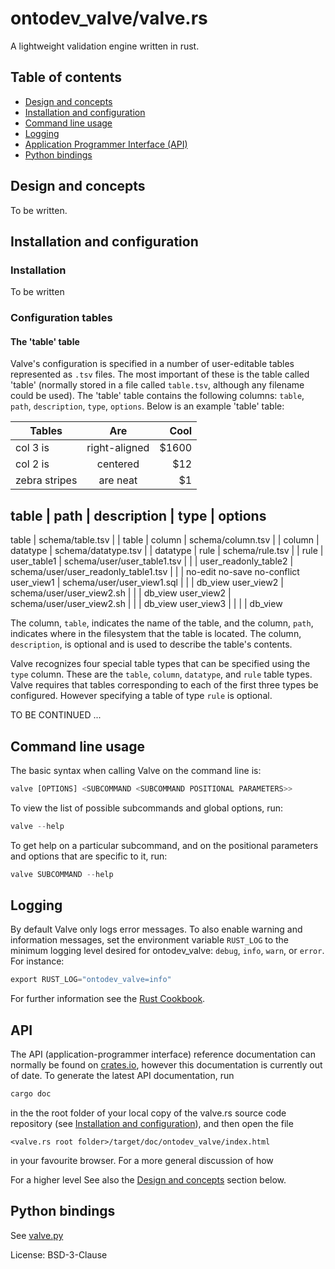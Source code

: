 # ontodev_valve/valve.rs

A lightweight validation engine written in rust.

## Table of contents

- [Design and concepts](#design-and-concepts)
- [Installation and configuration](#installation-and-configuration)
- [Command line usage](#command-line-usage)
- [Logging](#logging)
- [Application Programmer Interface (API)](#api)
- [Python bindings](#python-bindings)

## Design and concepts

To be written.

## Installation and configuration

### Installation

To be written

### Configuration tables

#### The 'table' table

Valve's configuration is specified in a number of user-editable tables represented as `.tsv` files. The most important of these is the table called 'table' (normally stored in a file called `table.tsv`, although any filename could be used). The 'table' table contains the following columns: `table`, `path`, `description`, `type`, `options`. Below is an example 'table' table:

| Tables        | Are           | Cool  |
| ------------- |:-------------:| -----:|
| col 3 is      | right-aligned | $1600 |
| col 2 is      | centered      |   $12 |
| zebra stripes | are neat      |    $1 |

table                | path                                 | description | type     | options
-----------------------------------------------------------------------------------------------
table                | schema/table.tsv                     |             | table    |
column               | schema/column.tsv                    |             | column   |
datatype             | schema/datatype.tsv                  |             | datatype |
rule                 | schema/rule.tsv                      |             | rule     |
user_table1          | schema/user/user_table1.tsv          |             |          |
user_readonly_table2 | schema/user/user_readonly_table1.tsv |             |          | no-edit no-save no-conflict
user_view1           | schema/user/user_view1.sql           |             |          | db_view
user_view2           | schema/user/user_view2.sh            |             |          | db_view
user_view2           | schema/user/user_view2.sh            |             |          | db_view
user_view3           |                                      |             |          | db_view

The column, `table`, indicates the name of the table, and the column, `path`, indicates where in the filesystem that the
table is located. The column, `description`, is optional and is used to describe the table's contents.

Valve recognizes four special table types that can be specified using the `type` column. These are the `table`, `column`, `datatype`, and `rule` table types. Valve requires that tables corresponding to each of the first three types be configured. However specifying a table of type `rule` is optional.

TO BE CONTINUED ...


## Command line usage

The basic syntax when calling Valve on the command line is:

```rust
valve [OPTIONS] <SUBCOMMAND <SUBCOMMAND POSITIONAL PARAMETERS>>
```

To view the list of possible subcommands and global options, run:
```rust
valve --help
```
To get help on a particular subcommand, and on the positional parameters and options that are specific to it, run:
```rust
valve SUBCOMMAND --help
```

## Logging

By default Valve only logs error messages. To also enable warning and information messages,
set the environment variable `RUST_LOG` to the minimum logging level desired for ontodev_valve:
`debug`, `info`, `warn`, or `error`.
For instance:
```rust
export RUST_LOG="ontodev_valve=info"
```
For further information see the [Rust Cookbook](https://rust-lang-nursery.github.io/rust-cookbook/development_tools/debugging/config_log.html).

## API

The API (application-programmer interface) reference documentation can normally be found on [crates.io](https://crates.io/crates/ontodev_valve), however this documentation is currently out of date. To generate the latest API documentation, run

```rust
cargo doc
```

in the the root folder of your local copy of the valve.rs source code repository (see [Installation and configuration](#installation-and-configuration)), and then open the file

    <valve.rs root folder>/target/doc/ontodev_valve/index.html

in your favourite browser. For a more general discussion of how

For a higher level See also the [Design and concepts](#design-and-concepts) section below.

## Python bindings
See [valve.py](https://github.com/ontodev/valve.py)

License: BSD-3-Clause
